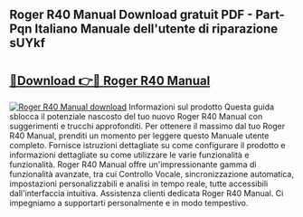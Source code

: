 ## Roger R40 Manual Download gratuit PDF - Part-Pqn Italiano Manuale dell'utente di riparazione sUYkf

# <h2><a href="http://df961sb.blite.top/?on=Roger+R40+Manual">🔗Download 👉🔴 Roger R40 Manual</a></h2>

[![Roger R40 Manual download](https://i.imgur.com/lujVjoI.png)](http://df961sb.blite.top/?on=Roger+R40+Manual)
Informazioni sul prodotto Questa guida sblocca il potenziale nascosto del tuo nuovo Roger R40 Manual con suggerimenti e trucchi approfonditi. Per ottenere il massimo dal tuo Roger R40 Manual, prenditi un momento per leggere questo Manuale utente completo. Fornisce istruzioni dettagliate su come configurare il prodotto e informazioni dettagliate su come utilizzare le varie funzionalità e funzionalità. Roger R40 Manual offre un'impressionante gamma di funzionalità avanzate, tra cui Controllo Vocale, sincronizzazione automatica, impostazioni personalizzabili e analisi in tempo reale, tutte accessibili dall'interfaccia intuitiva. Assistenza clienti dedicata Roger R40 Manual. Ci impegniamo a supportarti personalmente e in modo tempestivo.
